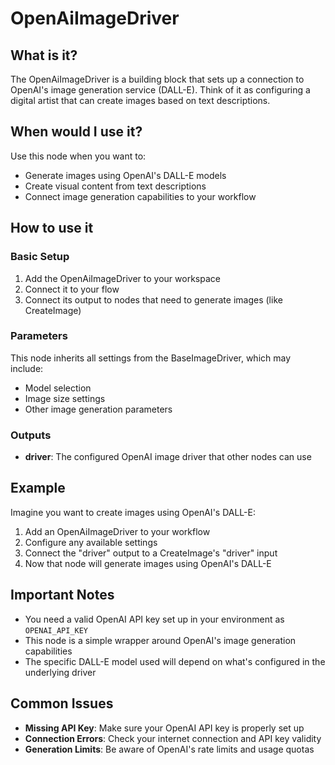# OpenAiImageDriver

## What is it?

The OpenAiImageDriver is a building block that sets up a connection to OpenAI's image generation service (DALL-E). Think of it as configuring a digital artist that can create images based on text descriptions.

## When would I use it?

Use this node when you want to:

- Generate images using OpenAI's DALL-E models
- Create visual content from text descriptions
- Connect image generation capabilities to your workflow

## How to use it

### Basic Setup

1. Add the OpenAiImageDriver to your workspace
2. Connect it to your flow
3. Connect its output to nodes that need to generate images (like CreateImage)

### Parameters

This node inherits all settings from the BaseImageDriver, which may include:

- Model selection
- Image size settings
- Other image generation parameters

### Outputs

- **driver**: The configured OpenAI image driver that other nodes can use

## Example

Imagine you want to create images using OpenAI's DALL-E:

1. Add an OpenAiImageDriver to your workflow
1. Configure any available settings
1. Connect the "driver" output to a CreateImage's "driver" input
1. Now that node will generate images using OpenAI's DALL-E

## Important Notes

- You need a valid OpenAI API key set up in your environment as `OPENAI_API_KEY`
- This node is a simple wrapper around OpenAI's image generation capabilities
- The specific DALL-E model used will depend on what's configured in the underlying driver

## Common Issues

- **Missing API Key**: Make sure your OpenAI API key is properly set up
- **Connection Errors**: Check your internet connection and API key validity
- **Generation Limits**: Be aware of OpenAI's rate limits and usage quotas
